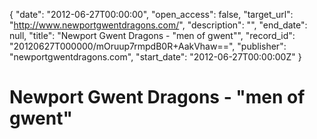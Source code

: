 {
  "date": "2012-06-27T00:00:00", 
  "open_access": false, 
  "target_url": "http://www.newportgwentdragons.com/", 
  "description": "", 
  "end_date": null, 
  "title": "Newport Gwent Dragons - \"men of gwent\"", 
  "record_id": "20120627T000000/mOruup7rmpdB0R+AakVhaw==", 
  "publisher": "newportgwentdragons.com", 
  "start_date": "2012-06-27T00:00:00Z"
}

# Newport Gwent Dragons - "men of gwent"


